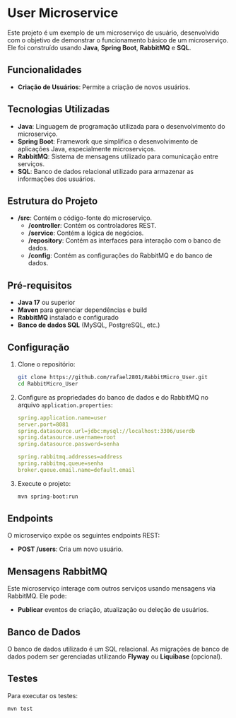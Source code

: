# User Microservice

Este projeto é um exemplo de um microserviço de usuário, desenvolvido com o objetivo de demonstrar o funcionamento básico de um microserviço. Ele foi construído usando **Java**, **Spring Boot**, **RabbitMQ** e **SQL**.

## Funcionalidades

- **Criação de Usuários**: Permite a criação de novos usuários.

## Tecnologias Utilizadas

- **Java**: Linguagem de programação utilizada para o desenvolvimento do microserviço.
- **Spring Boot**: Framework que simplifica o desenvolvimento de aplicações Java, especialmente microserviços.
- **RabbitMQ**: Sistema de mensagens utilizado para comunicação entre serviços.
- **SQL**: Banco de dados relacional utilizado para armazenar as informações dos usuários.

## Estrutura do Projeto

- **/src**: Contém o código-fonte do microserviço.
  - **/controller**: Contém os controladores REST.
  - **/service**: Contém a lógica de negócios.
  - **/repository**: Contém as interfaces para interação com o banco de dados.
  - **/config**: Contém as configurações do RabbitMQ e do banco de dados.

## Pré-requisitos

- **Java 17** ou superior
- **Maven** para gerenciar dependências e build
- **RabbitMQ** instalado e configurado
- **Banco de dados SQL** (MySQL, PostgreSQL, etc.)

## Configuração

1. Clone o repositório:

    ```bash
    git clone https://github.com/rafael2801/RabbitMicro_User.git
    cd RabbitMicro_User
    ```

2. Configure as propriedades do banco de dados e do RabbitMQ no arquivo `application.properties`:

    ```yaml
    spring.application.name=user
    server.port=8081
    spring.datasource.url=jdbc:mysql://localhost:3306/userdb
    spring.datasource.username=root
    spring.datasource.password=senha

    spring.rabbitmq.addresses=address
    spring.rabbitmq.queue=senha
    broker.queue.email.name=default.email
    ```

3. Execute o projeto:

    ```bash
    mvn spring-boot:run
    ```

## Endpoints

O microserviço expõe os seguintes endpoints REST:

- **POST /users**: Cria um novo usuário.

## Mensagens RabbitMQ

Este microserviço interage com outros serviços usando mensagens via RabbitMQ. Ele pode:

- **Publicar** eventos de criação, atualização ou deleção de usuários.

## Banco de Dados

O banco de dados utilizado é um SQL relacional. As migrações de banco de dados podem ser gerenciadas utilizando **Flyway** ou **Liquibase** (opcional).

## Testes

Para executar os testes:

```bash
mvn test
 
